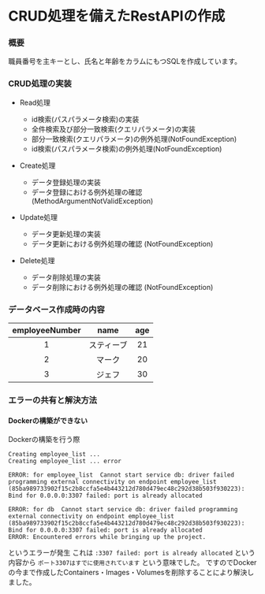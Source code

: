 # CRUD処理を備えたRestAPIの作成

### 概要

職員番号を主キーとし、氏名と年齢をカラムにもつSQLを作成しています。

### CRUD処理の実装

- Read処理
  - id検索(パスパラメータ検索)の実装
  - 全件検索及び部分一致検索(クエリパラメータ)の実装
  - 部分一致検索(クエリパラメータ)の例外処理(NotFoundException)
  - id検索(パスパラメータ検索)の例外処理(NotFoundException)


- Create処理
  - データ登録処理の実装
  - データ登録における例外処理の確認 (MethodArgumentNotValidException)


- Update処理
  - データ更新処理の実装
  - データ更新における例外処理の確認 (NotFoundException)


- Delete処理
  - データ削除処理の実装
  - データ削除における例外処理の確認 (NotFoundException)


### データベース作成時の内容

| **employeeNumber** | **name** | **age** |      
|:------------------:|:--------:|:-------:|  
|         1          |  スティーブ   |   21    |  
|         2          |   マーク    |   20    |  
|         3          |   ジェフ    |   30    |  

### エラーの共有と解決方法
#### Dockerの構築ができない
Dockerの構築を行う際
```
Creating employee_list ...
Creating employee_list ... error

ERROR: for employee_list  Cannot start service db: driver failed programming external connectivity on endpoint employee_list (85ba989733902f15c2b8ccfa5e4b443212d780d479ec48c292d38b503f930223): Bind for 0.0.0.0:3307 failed: port is already allocated

ERROR: for db  Cannot start service db: driver failed programming external connectivity on endpoint employee_list (85ba989733902f15c2b8ccfa5e4b443212d780d479ec48c292d38b503f930223): Bind for 0.0.0.0:3307 failed: port is already allocated
ERROR: Encountered errors while bringing up the project.
```
というエラーが発生
これは
`:3307 failed: port is already allocated`
という内容から
`ポート3307はすでに使用されています`
という意味でした。
ですのでDockerの今まで作成したContainers・Images・Volumesを削除することにより解決しました。